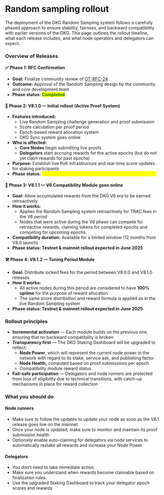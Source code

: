# Random sampling rollout

The deployment of the DKG Random Sampling system follows a carefully phased approach to ensure stability, fairness, and backward compatibility with earlier versions of the DKG. This page outlines the rollout timeline, what each release includes, and what node operators and delegators can expect.

### Overview of Releases

#### ✅ Phase 1: RFC Confirmation

* **Goal:** Finalize community review of [OT-RFC-24](https://github.com/OriginTrail/OT-RFC-repository/tree/main/RFCs/OT-RFC-24_DKG_V8_Random_sampling_proof_system)
* **Outcome:** Approval of the Random Sampling design by the community and core development team
* **Phase status:&#x20;**<mark style="color:green;">**Completed**</mark>

#### 🚀 Phase 2: V8.1.0 — Initial rollout (Active Proof System)

* **Features introduced:**
  * Live Random Sampling challenge generation and proof submission
  * Score calculation per proof period
  * Epoch-based reward allocation system
  * DKG Sync system goes online
* **Who is affected:**
  * **Core Nodes** begin submitting live proofs
  * **Delegators** start accruing rewards for the active epochs (but do not yet claim rewards for past epochs)
* **Purpose:** Establish live PoK infrastructure and real-time score updates for staking participants
* **Phase status:&#x20;**<mark style="color:yellow;">**Live on Testnet. Mainnet rollout expected in June 2025**</mark>

#### 🔄 Phase 3: V8.1.1 — V6 Compatibility Module goes online

* **Goal:** Allow accumulated rewards from the DKG V6 era to be earned retroactively
* **How it works:**
  * Applies the Random Sampling system retroactively for TRAC fees in the V6 period
  * Nodes that were active during the V6 phase can compete for retroactive rewards, claiming tokens for completed epochs and competing for upcoming epochs.
* **Compatibility duration:** Available for a limited window (12 months from V8.0 launch)
* **Phase status: Testnet & mainnet rollout expected in June 2025**

#### 🛠 Phase 4: V8.1.2 — Tuning Period Module

* **Goal:** Distribute locked fees for the period between V8.0.0 and V8.1.0 releases
* **How it works:**
  * All active nodes during this period are considered to have **100% uptime** for the purpose of reward allocation
  * The same score distribution and reward formula is applied as in the live Random Sampling system
* **Phase status: Testnet & mainnet rollout expected in June 2025**

### Rollout principles

* **Incremental activation** — Each module builds on the previous one, ensuring that no backward compatibility is broken
* **Transparency first** — The DKG Staking Dashboard will be upgraded to reflect:
  * **Node Power**, which will represent the current node power in the network with regard to its stake, service ask, and publishing factor
  * **Node Health,** computed based on proof submissions per epoch
  * Compatibility module reward status
* **Fail-safe participation** — Delegators and node runners are protected from loss of eligibility due to technical transitions, with catch-up mechanisms in place for reward collection

### What you should do

#### Node runners

* Make sure to follow the updates to update your node as soon as the V8.1 release goes live on the mainnet.
* Once your node is updated, make sure to monitor and maintain its proof submission health.
* Optionally enable auto-claiming for delegators via node services to automatically restake all rewards and increase your Node Power.

#### Delegators

* You don’t need to take immediate action.
* Make sure you understand when rewards become claimable based on finalization rules.
* Use the upgraded Staking Dashboard to track your delegator epoch scores and rewards


